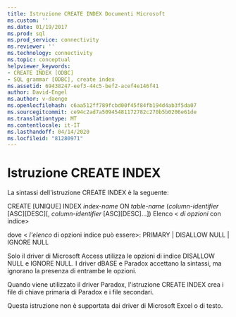 ```yaml
---
title: Istruzione CREATE INDEX Documenti Microsoft
ms.custom: ''
ms.date: 01/19/2017
ms.prod: sql
ms.prod_service: connectivity
ms.reviewer: ''
ms.technology: connectivity
ms.topic: conceptual
helpviewer_keywords:
- CREATE INDEX [ODBC]
- SQL grammar [ODBC], create index
ms.assetid: 69438247-eef3-44c5-bef2-acef4e146f41
author: David-Engel
ms.author: v-daenge
ms.openlocfilehash: c6aa512ff789fcbd00f45f84fb194d4ab3f5da07
ms.sourcegitcommit: ce94c2ad7a50945481172782c270b5b0206e61de
ms.translationtype: MT
ms.contentlocale: it-IT
ms.lasthandoff: 04/14/2020
ms.locfileid: "81280971"
---
```

# <a name="create-index-statement"></a>Istruzione CREATE INDEX
La sintassi dell'istruzione CREATE INDEX è la seguente:  
  
 CREATE [UNIQUE] INDEX *index-name* ON *table-name* (*column-identifier* [ASC][DESC][, *column-identifier* [ASC][DESC]...]) Elenco \< *di opzioni* con indice>  
  
 dove \< *l'elenco* di opzioni indice può essere>: PRIMARY &#124; DISALLOW NULL &#124; IGNORE NULL  
  
 Solo il driver di Microsoft Access utilizza le opzioni di indice DISALLOW NULL e IGNORE NULL. I driver dBASE e Paradox accettano la sintassi, ma ignorano la presenza di entrambe le opzioni.  
  
 Quando viene utilizzato il driver Paradox, l'istruzione CREATE INDEX crea i file di chiave primaria di Paradox e i file secondari.  
  
 Questa istruzione non è supportata dai driver di Microsoft Excel o di testo.
